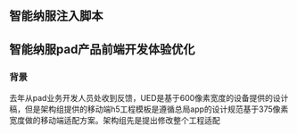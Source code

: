 ## 智能纳服注入脚本

## 智能纳服pad产品前端开发体验优化
### 背景
去年从pad业务开发人员处收到反馈，UED是基于600像素宽度的设备提供的设计稿，但是架构组提供的移动端h5工程模板是遵循总局app的设计规范基于375像素宽度做的移动端适配方案。架构组先是提出修改整个工程适配